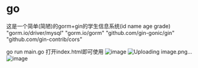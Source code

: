 # go
这是一个简单(简陋)的gorm+gin的学生信息系统(id name age grade)
"gorm.io/driver/mysql"
"gorm.io/gorm"
"github.com/gin-gonic/gin"
"github.com/gin-contrib/cors"

go run main.go
打开index.html即可使用
![image](https://github.com/BruceLjc/go/assets/86994197/7bc5c45f-8e9f-440c-9c09-a4fecaa65879)
![Uploading image.png…]()
![image](https://github.com/BruceLjc/go/assets/86994197/826c1179-f5fb-4b0e-a5e9-6c27dbe93253)
